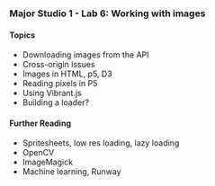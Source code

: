 ### Major Studio 1 - Lab 6: Working with images

#### Topics
- Downloading images from the API
- Cross-origin issues
- Images in HTML, p5, D3
- Reading pixels in P5
- Using Vibrant.js
- Building a loader?

#### Further Reading
- Spritesheets, low res loading, lazy loading
- OpenCV
- ImageMagick
- Machine learning, Runway
